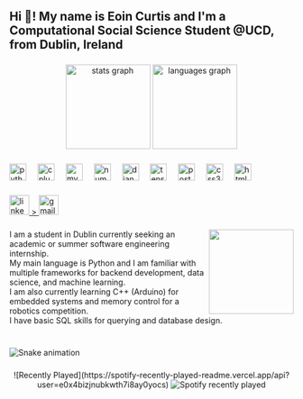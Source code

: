 <h2 align="left">Hi 👋! My name is Eoin Curtis and I'm a Computational Social Science Student @UCD, from Dublin, Ireland</h2>

###

<div align="center">
  <img src="https://github-readme-stats.vercel.app/api?username=Kertis4&hide_title=false&hide_rank=false&show_icons=true&include_all_commits=true&count_private=true&disable_animations=false&theme=dracula&locale=en&hide_border=false" height="150" alt="stats graph"  />
  <img src="https://github-readme-stats.vercel.app/api/top-langs?username=Kertis4&locale=en&hide_title=false&layout=compact&card_width=320&langs_count=5&theme=dracula&hide_border=false" height="150" alt="languages graph"  />
</div>

###

<div align="left">
  <img src="https://cdn.jsdelivr.net/gh/devicons/devicon/icons/python/python-original.svg" height="30" alt="python logo"  />
  <img width="12" />
  <img src="https://cdn.jsdelivr.net/gh/devicons/devicon/icons/cplusplus/cplusplus-original.svg" height="30" alt="cplusplus logo"  />
  <img width="12" />
  <img src="https://cdn.jsdelivr.net/gh/devicons/devicon/icons/mysql/mysql-original.svg" height="30" alt="mysql logo"  />
  <img width="12" />
  <img src="https://cdn.jsdelivr.net/gh/devicons/devicon/icons/numpy/numpy-original.svg" height="30" alt="numpy logo"  />
  <img width="12" />
  <img src="https://cdn.jsdelivr.net/gh/devicons/devicon/icons/django/django-plain.svg" height="30" alt="django logo"  />
  <img width="12" />
  <img src="https://cdn.jsdelivr.net/gh/devicons/devicon/icons/tensorflow/tensorflow-original.svg" height="30" alt="tensorflow logo"  />
  <img width="12" />
  <img src="https://cdn.jsdelivr.net/gh/devicons/devicon/icons/postgresql/postgresql-original.svg" height="30" alt="postgresql logo"  />
  <img width="12" />
  <img src="https://cdn.jsdelivr.net/gh/devicons/devicon/icons/css3/css3-original.svg" height="30" alt="css3 logo"  />
  <img width="12" />
  <img src="https://cdn.jsdelivr.net/gh/devicons/devicon/icons/html5/html5-original.svg" height="30" alt="html5 logo"  />
</div>

###

<div align="left">
  <a href="https://www.linkedin.com/in/eoin-curtis-6b2496330">
  <img src="https://img.shields.io/static/v1?message=LinkedIn&logo=linkedin&label=&color=0077B5&logoColor=white&labelColor=&style=for-the-badge" height="35" alt="linkedin logo"  />
  </a>
  <a href="https://mail.google.com/mail/?view=cm&to=eoincur14@gmail.com" target="_blank">>
  <img src="https://img.shields.io/static/v1?message=Gmail&logo=gmail&label=&color=D14836&logoColor=white&labelColor=&style=for-the-badge" height="35" alt="gmail logo"  />
  </a>
</div>

###

<img align="right" height="150" src="https://tse2.mm.bing.net/th?id=OIP.6SWuFDC8ciMHRwQhN8XgVwAAAA&pid=Api&P=0&h=180"  />

###

<p align="left">I am a student in Dublin currently seeking an academic or summer software engineering internship. <br>My main language is Python and I am familiar with multiple frameworks for backend development, data science, and machine learning.<br>I am also currently learning C++ (Arduino) for embedded systems and memory control for a robotics competition.<br>I have basic SQL skills for querying and database design.</p>

###

<br clear="both">

<img src="https://raw.githubusercontent.com/Kertis4/Kertis4/output/snake.svg" alt="Snake animation" />

###

<div align="center">
  ![Recently Played](https://spotify-recently-played-readme.vercel.app/api?user=e0x4bizjnubkwth7i8ay0yocs)
    <img src="![Recently played](https://spotify-recently-played-readme.vercel.app/api?user=e0x4bizjnubkwth7i8ay0yocs)" alt="Spotify recently played"  />
  </a>
</div>

###
